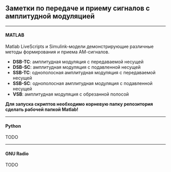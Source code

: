 ## Заметки по передаче и приему сигналов с амплитудной модуляцией

------

#### MATLAB

Matlab LiveScripts и Simulink-модели демонстрирующие различные методы формирования и приема АМ-сигналов.

- **DSB-TC**: амплитудная модуляция с передаваемой несущей
- **DSB-SC**: амплитудная модуляция с подавленной несущей
- **SSB-TC**: однополосная амплитудная модуляция с передаваемой несущей
- **SSB-SC**: однополосная амплитудная модуляция с подавленной несущей
- **VSB**:  амплитудная модуляция с обрезанной полосой

**Для запуска скриптов необходимо корневую папку репозитория сделать рабочей папкой Matlab!**

------

#### Python

TODO

------

#### GNU Radio

TODO

